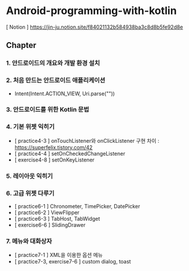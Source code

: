 # Android-programming-with-kotlin
[ Notion ] https://jin-ju.notion.site/f84021132b584938ba3c8d8b5fe92d8e

## Chapter
### 1. 안드로이드의 개요와 개발 환경 설치

### 2. 처음 만드는 안드로이드 애플리케이션
- Intent(Intent.ACTION_VIEW, Uri.parse(""))

### 3. 안드로이드를 위한 Kotlin 문법

### 4. 기본 위젯 익히기
- [ practice4-3 ] onTouchListener와 onClickListener 구현 차이 : https://superfelix.tistory.com/42
- [ practice4-4 ] setOnCheckedChangeListener
- [ exercise4-8 ] setOnKeyListener

### 5. 레이아웃 익히기

### 6. 고급 위젯 다루기
- [ practice6-1 ] Chronometer, TimePicker, DatePicker
- [ practice6-2 ] ViewFlipper
- [ practice6-3 ] TabHost, TabWidget
- [ exercise6-6 ] SlidingDrawer

### 7. 메뉴와 대화상자
- [ practice7-1 ] XML을 이용한 옵션 메뉴
- [ practice7-3, exercise7-6 ] custom dialog, toast
